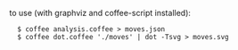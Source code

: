to use (with graphviz and coffee-script installed):

```
  $ coffee analysis.coffee > moves.json
  $ coffee dot.coffee './moves' | dot -Tsvg > moves.svg
```
